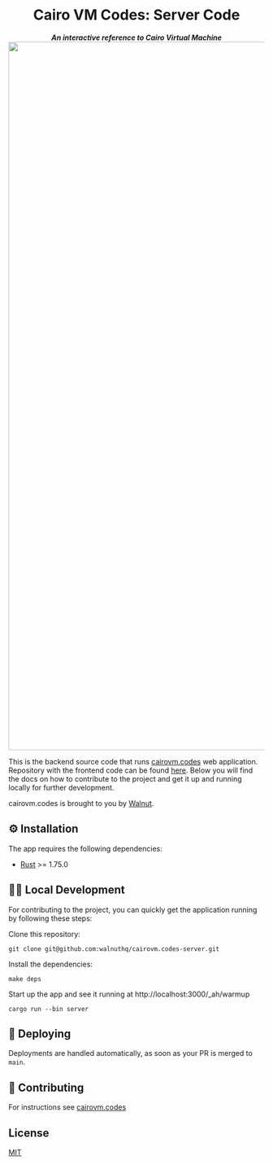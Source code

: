 <p align="center">
  <h1 align="center">Cairo VM Codes: Server Code</h1>
</p>
<p align="center">
  <strong><i>An interactive reference to Cairo Virtual Machine</i></strong>
  <img width="1392" alt="cairovm.codes app screenshot" src="https://github.com/walnuthq/cairovm.codes-server/assets/2983746/63c8813d-70ea-4815-ae03-da9e5ee4af32">
</p>

This is the backend source code that runs [cairovm.codes](http://cairovm.codes) web application. Repository with the frontend code can be found [here](https://github.com/walnuthq/cairovm.codes). Below you will find the docs on how to contribute to the project and get it up and running locally for further development.

cairovm.codes is brought to you by [Walnut](https://www.walnut.dev).

## ⚙️ Installation

The app requires the following dependencies:

- [Rust](https://www.rust-lang.org/) >= 1.75.0

## 👩‍💻 Local Development

For contributing to the project, you can quickly get the application running by following these steps:

Clone this repository:

    git clone git@github.com:walnuthq/cairovm.codes-server.git

Install the dependencies:

    make deps

Start up the app and see it running at http://localhost:3000/_ah/warmup

    cargo run --bin server

## 🚀 Deploying

Deployments are handled automatically, as soon as your PR is merged to `main`.

## 🤗 Contributing

For instructions see [cairovm.codes](https://github.com/walnuthq/cairovm.codes)

## License

[MIT](LICENSE)
